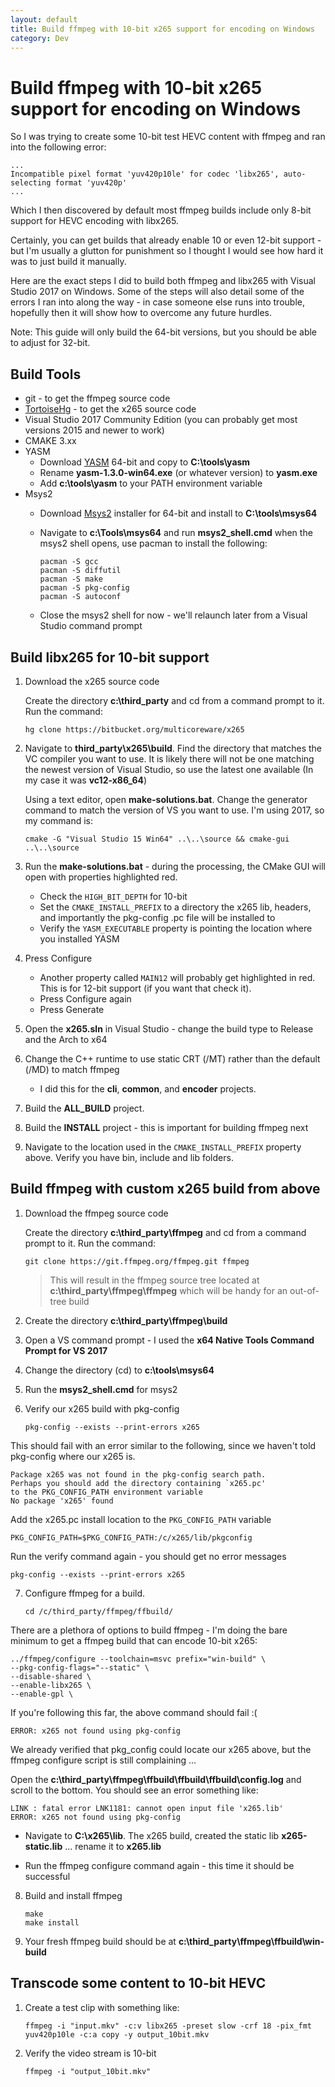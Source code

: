 ```yaml
---
layout: default
title: Build ffmpeg with 10-bit x265 support for encoding on Windows
category: Dev
---
```


# Build ffmpeg with 10-bit x265 support for encoding on Windows #

So I was trying to create some 10-bit test HEVC content with ffmpeg and ran into the following error:

```Batchfile
...
Incompatible pixel format 'yuv420p10le' for codec 'libx265', auto-selecting format 'yuv420p'
...
```

Which I then discovered by default most ffmpeg builds include only 8-bit support for HEVC encoding with libx265.

Certainly, you can get builds that already enable 10 or even 12-bit support - but I'm usually a glutton for punishment so I thought I would see how hard it was to just build it manually.

Here are the exact steps I did to build both ffmpeg and libx265 with Visual Studio 2017 on Windows.  Some of the steps will also detail some of the errors I ran into along the way - in case someone else runs into trouble, hopefully then it will show how to overcome any future hurdles.

Note: This guide will only build the 64-bit versions, but you should be able to adjust for 32-bit.

## Build Tools ##
* git - to get the ffmpeg source code
* [TortoiseHg](https://tortoisehg.bitbucket.io/) - to get the x265 source code
* Visual Studio 2017 Community Edition (you can probably get most versions 2015 and newer to work)
* CMAKE 3.xx
* YASM
  * Download [YASM](http://yasm.tortall.net/) 64-bit and copy to **C:\tools\yasm**
  * Rename **yasm-1.3.0-win64.exe** (or whatever version) to **yasm.exe**
  * Add **c:\tools\yasm** to your PATH environment variable
* Msys2
  * Download [Msys2](http://www.msys2.org/) installer for 64-bit and install to **C:\tools\msys64**
  * Navigate to **c:\Tools\msys64** and run **msys2_shell.cmd** when the msys2 shell opens, use pacman to install the following:
  
    ```Batchfile
    pacman -S gcc
    pacman -S diffutil
    pacman -S make
    pacman -S pkg-config
    pacman -S autoconf
    ```
    
  * Close the msys2 shell for now - we'll relaunch later from a Visual Studio command prompt 

## Build libx265 for 10-bit support ##

1. Download the x265 source code
   
   Create the directory **c:\third_party** and cd from a command prompt to it.  Run the command:
   
   ```Batchfile
   hg clone https://bitbucket.org/multicoreware/x265
   ```

2. Navigate to **third_party\x265\build**. Find the directory that matches the VC compiler you want to use. It is likely there will not be one matching the newest version of Visual Studio, so use the latest one available (In my case it was **vc12-x86_64**)
   
   Using a text editor, open **make-solutions.bat**.  Change the generator command to match the version of VS you want to use.  I'm using 2017, so my command is:
   
   ```Batchfile
   cmake -G "Visual Studio 15 Win64" ..\..\source && cmake-gui ..\..\source
   ```
   
3. Run the **make-solutions.bat** - during the processing, the CMake GUI will open with properties highlighted red.
   * Check the `HIGH_BIT_DEPTH` for 10-bit
   * Set the `CMAKE_INSTALL_PREFIX` to a directory the x265 lib, headers, and importantly the pkg-config .pc file will be installed to
   * Verify the `YASM_EXECUTABLE` property is pointing the location where you installed YASM
   
4. Press Configure
   * Another property called `MAIN12` will probably get highlighted in red.  This is for 12-bit support (if you want that check it).
   * Press Configure again
   * Press Generate
  
5. Open the **x265.sln** in Visual Studio - change the build type to Release and the Arch to x64

6. Change the C++ runtime to use static CRT (/MT) rather than the default (/MD) to match ffmpeg  
   * I did this for the **cli**, **common**, and **encoder** projects.

7. Build the **ALL_BUILD** project.

8. Build the **INSTALL** project - this is important for building ffmpeg next

9. Navigate to the location used in the `CMAKE_INSTALL_PREFIX` property above.  Verify you have bin, include and lib folders.

## Build ffmpeg with custom x265 build from above ##

1. Download the ffmpeg source code
   
   Create the directory **c:\third_party\ffmpeg** and cd from a command prompt to it.  Run the command:
   
   ```Batchfile
   git clone https://git.ffmpeg.org/ffmpeg.git ffmpeg
   ```
   
   > This will result in the ffmpeg source tree located at **c:\third_party\ffmpeg\ffmpeg** which will be handy for an out-of-tree build
   
2. Create the directory **c:\third_party\ffmpeg\build**

3. Open a VS command prompt - I used the **x64 Native Tools Command Prompt for VS 2017**

4. Change the directory (cd) to **c:\tools\msys64**

5. Run the **msys2_shell.cmd** for msys2

6. Verify our x265 build with pkg-config

   ```Batchfile
   pkg-config --exists --print-errors x265
   ```
   
  This should fail with an error similar to the following, since we haven't told pkg-config where our x265 is.
   
  ```Batchfile
  Package x265 was not found in the pkg-config search path.
  Perhaps you should add the directory containing `x265.pc'
  to the PKG_CONFIG_PATH environment variable
  No package 'x265' found
  ```
  
  Add the x265.pc install location to the `PKG_CONFIG_PATH` variable
  
  ```Batchfile
  PKG_CONFIG_PATH=$PKG_CONFIG_PATH:/c/x265/lib/pkgconfig
  ```
  
  Run the verify command again - you should get no error messages
  
  ```Batchfile
  pkg-config --exists --print-errors x265
  ```
  
7. Configure ffmpeg for a build.
  
   ```Batchfile
   cd /c/third_party/ffmpeg/ffbuild/
   ```
  
  There are a plethora of options to build ffmpeg - I'm doing the bare minimum to get a ffmpeg build that can encode 10-bit x265:
  
  ```Batchfile
  ../ffmpeg/configure --toolchain=msvc prefix="win-build" \
  --pkg-config-flags="--static" \
  --disable-shared \
  --enable-libx265 \
  --enable-gpl \
  ```
  
  If you're following this far, the above command should fail :(
  
  ```Batchfile
  ERROR: x265 not found using pkg-config
  ```  
  
  We already verified that pkg_config could locate our x265 above, but the ffmpeg configure script is still complaining  ... 
  
  Open the **c:\third_party\ffmpeg\ffbuild\ffbuild\ffbuild\config.log** and scroll to the bottom.  You should see an error something like:
  
  ```Batchfile
  LINK : fatal error LNK1181: cannot open input file 'x265.lib'
  ERROR: x265 not found using pkg-config
  ```
  
  * Navigate to **C:\x265\lib**.  The x265 build, created the static lib **x265-static.lib** ... rename it to **x265.lib**
  
  * Run the ffmpeg configure command again - this time it should be successful
  
8. Build and install ffmpeg
  
   ```Batchfile
   make
   make install
   ```
  
9. Your fresh ffmpeg build should be at **c:\third_party\ffmpeg\ffbuild\win-build**

## Transcode some content to 10-bit HEVC ##
  
  1.  Create a test clip with something like:
  
      ```Batchfile
      ffmpeg -i "input.mkv" -c:v libx265 -preset slow -crf 18 -pix_fmt yuv420p10le -c:a copy -y output_10bit.mkv
      ```
  
  2.  Verify the video stream is 10-bit
  
      ```Batchfile
      ffmpeg -i "output_10bit.mkv"
      ```
  
  
  
  
  
  
  
  
  

  
  

   
   





   
   
   
   
